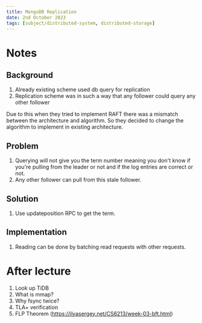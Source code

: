 ```yaml
---
title: MongoDB Replication
date: 2nd October 2023
tags: [subject/distributed-system, distributed-storage]
---
```

# Notes
## Background
1) Already existing scheme used db query for replication
2) Replication scheme was in such a way that any follower could query any other follower

Due to this when they tried to implement RAFT there was a mismatch between the architecture and algorithm.
So they decided to change the algorithm to implement in existing architecture.

## Problem
1) Querying will not give you the term number meaning you don't know if you're pulling from the leader or not and if the log entries are correct or not.
2) Any other follower can pull from this stale follower.

## Solution
1) Use updateposition RPC to get the term.

## Implementation
1) Reading can be done by batching read requests with other requests.
# After lecture 
1) Look up TiDB
2) What is mmap?
3) Why fsync twice?
4) TLA+ verification
5) FLP Theorem (https://ilyasergey.net/CS6213/week-03-bft.html)
